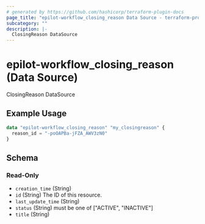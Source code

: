 ```yaml
---
# generated by https://github.com/hashicorp/terraform-plugin-docs
page_title: "epilot-workflow_closing_reason Data Source - terraform-provider-epilot-workflow"
subcategory: ""
description: |-
  ClosingReason DataSource
---
```


# epilot-workflow_closing_reason (Data Source)

ClosingReason DataSource

## Example Usage

```terraform
data "epilot-workflow_closing_reason" "my_closingreason" {
  reason_id = "-poOAPBa-jFZA_AWV3zN0"
}
```

<!-- schema generated by tfplugindocs -->
## Schema

### Read-Only

- `creation_time` (String)
- `id` (String) The ID of this resource.
- `last_update_time` (String)
- `status` (String) must be one of ["ACTIVE", "INACTIVE"]
- `title` (String)


